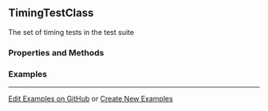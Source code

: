## <a id="Peeves.TestUtils.TimingTestClass">TimingTestClass</a>
The set of timing tests in the test suite

### Properties and Methods


### Examples


___

[Edit Examples on GitHub](https://github.com/McCoyGroup/References/edit/gh-pages/Documentation/examples/Peeves/TestUtils/TimingTestClass.md) or 
[Create New Examples](https://github.com/McCoyGroup/References/new/gh-pages/?filename=Documentation/examples/Peeves/TestUtils/TimingTestClass.md)